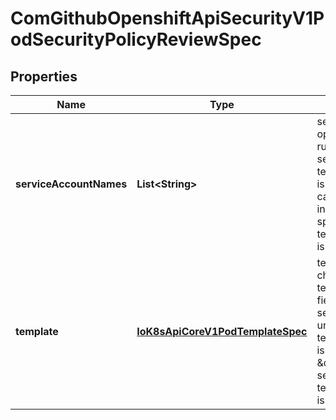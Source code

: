 
# ComGithubOpenshiftApiSecurityV1PodSecurityPolicyReviewSpec

## Properties
Name | Type | Description | Notes
------------ | ------------- | ------------- | -------------
**serviceAccountNames** | **List&lt;String&gt;** | serviceAccountNames is an optional set of ServiceAccounts to run the check with. If serviceAccountNames is empty, the template.spec.serviceAccountName is used, unless it&#39;s empty, in which case \&quot;default\&quot; is used instead. If serviceAccountNames is specified, template.spec.serviceAccountName is ignored. |  [optional]
**template** | [**IoK8sApiCoreV1PodTemplateSpec**](IoK8sApiCoreV1PodTemplateSpec.md) | template is the PodTemplateSpec to check. The template.spec.serviceAccountName field is used if serviceAccountNames is empty, unless the template.spec.serviceAccountName is empty, in which case \&quot;default\&quot; is used. If serviceAccountNames is specified, template.spec.serviceAccountName is ignored. | 



